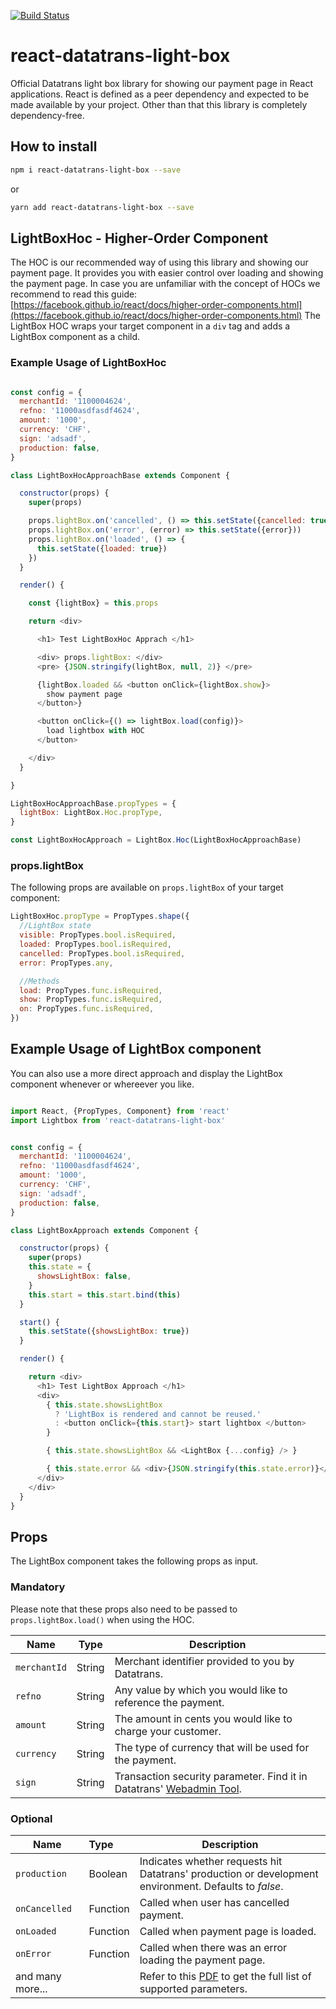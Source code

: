 [![Build Status](https://circleci.com/gh/datatrans/react-datatrans-light-box.png?circle-token=:circle-token)](https://circleci.com/gh/datatrans/react-datatrans-light-box)

# react-datatrans-light-box
Official Datatrans light box library for showing our payment page in React applications.
React is defined as a peer dependency and expected to be made available by your project. Other than that this library is completely dependency-free.



## How to install

```bash
npm i react-datatrans-light-box --save
```

or

```bash
yarn add react-datatrans-light-box --save
```

## LightBoxHoc - Higher-Order Component
The HOC is our recommended way of using this library and showing our payment page. It provides you with easier control over loading and showing the payment page.
In case you are unfamiliar with the concept of HOCs we recommend to read this guide:
 [https://facebook.github.io/react/docs/higher-order-components.html](https://facebook.github.io/react/docs/higher-order-components.html)
The LightBox HOC wraps your target component in a `div` tag and adds a LightBox component as a child.

### Example Usage of LightBoxHoc

```javascript

const config = {
  merchantId: '1100004624',
  refno: '11000asdfasdf4624',
  amount: '1000',
  currency: 'CHF',
  sign: 'adsadf',
  production: false,
}

class LightBoxHocApproachBase extends Component {

  constructor(props) {
    super(props)

    props.lightBox.on('cancelled', () => this.setState({cancelled: true}))
    props.lightBox.on('error', (error) => this.setState({error}))
    props.lightBox.on('loaded', () => {
      this.setState({loaded: true})
    })
  }

  render() {

    const {lightBox} = this.props

    return <div>

      <h1> Test LightBoxHoc Apprach </h1>

      <div> props.lightBox: </div>
      <pre> {JSON.stringify(lightBox, null, 2)} </pre>

      {lightBox.loaded && <button onClick={lightBox.show}>
        show payment page
      </button>}

      <button onClick={() => lightBox.load(config)}>
        load lightbox with HOC
      </button>

    </div>
  }

}

LightBoxHocApproachBase.propTypes = {
  lightBox: LightBox.Hoc.propType,
}

const LightBoxHocApproach = LightBox.Hoc(LightBoxHocApproachBase)

```

### props.lightBox
The following props are available on `props.lightBox` of your target component:

```javascript
LightBoxHoc.propType = PropTypes.shape({
  //LightBox state
  visible: PropTypes.bool.isRequired,
  loaded: PropTypes.bool.isRequired,
  cancelled: PropTypes.bool.isRequired,
  error: PropTypes.any,

  //Methods
  load: PropTypes.func.isRequired,
  show: PropTypes.func.isRequired,
  on: PropTypes.func.isRequired,
})
```


## Example Usage of LightBox component
You can also use a more direct approach and display the LightBox component whenever or whereever you like.

```javascript

import React, {PropTypes, Component} from 'react'
import Lightbox from 'react-datatrans-light-box'


const config = {
  merchantId: '1100004624',
  refno: '11000asdfasdf4624',
  amount: '1000',
  currency: 'CHF',
  sign: 'adsadf',
  production: false,
}

class LightBoxApproach extends Component {

  constructor(props) {
    super(props)
    this.state = {
      showsLightBox: false,
    }
    this.start = this.start.bind(this)
  }

  start() {
    this.setState({showsLightBox: true})
  }

  render() {

    return <div>
      <h1> Test LightBox Approach </h1>
      <div>
        { this.state.showsLightBox
          ? 'LightBox is rendered and cannot be reused.'
          : <button onClick={this.start}> start lightbox </button>
        }

        { this.state.showsLightBox && <LightBox {...config} /> }

        { this.state.error && <div>{JSON.stringify(this.state.error)}</div> }
      </div>
    </div>
  }
}

```

## Props

The LightBox component takes the following props as input.

### Mandatory
Please note that these props also need to be passed to `props.lightBox.load()` when using the HOC.

Name | Type | Description
-----|------|-----|
`merchantId` | String | Merchant identifier provided to you by Datatrans.
`refno` | String | Any value by which you would like to reference the payment.|
`amount` | String |The amount in cents you would like to charge your customer.|
`currency` | String | The type of currency that will be used for the payment.|
`sign` | String | Transaction security parameter. Find it in Datatrans' [Webadmin Tool](https://payment.datatrans.biz/). |



### Optional
|Name  | Type   |Description |
|----- |:------ |------------|
|`production` | Boolean | Indicates whether requests hit Datatrans' production or development environment. Defaults to *false*.| 
|`onCancelled` | Function | Called when user has cancelled payment.|
|`onLoaded` | Function | Called when payment page is loaded.|
|`onError` | Function | Called when there was an error loading the payment page.|
|and many more... | | Refer to this [PDF](https://pilot.datatrans.biz/showcase/doc/Technical_Implementation_Guide.pdf) to get the full list of supported parameters.|


